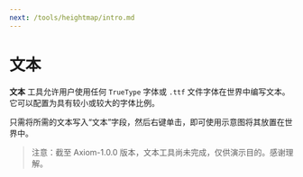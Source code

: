 ```yaml
---
next: /tools/heightmap/intro.md
---
```


# 文本

**文本** 工具允许用户使用任何 `TrueType` 字体或 `.ttf` 文件字体在世界中编写文本。它可以配置为具有较小或较大的字体比例。

只需将所需的文本写入“文本”字段，然后右键单击，即可使用示意图将其放置在世界中。

> 注意：截至 Axiom-1.0.0 版本，文本工具尚未完成，仅供演示目的。感谢理解。